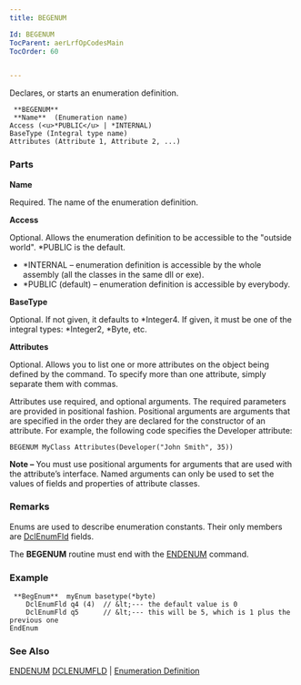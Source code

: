 ```yaml
---
title: BEGENUM

Id: BEGENUM
TocParent: aerLrfOpCodesMain
TocOrder: 60


---
```


Declares, or starts an enumeration definition. 

```
 **BEGENUM** 
 **Name**  (Enumeration name)
Access (<u>*PUBLIC</u> | *INTERNAL)
BaseType (Integral type name)
Attributes (Attribute 1, Attribute 2, ...)
```


### Parts

**Name** 

Required. The name of the enumeration definition.


**Access** 

Optional. Allows the enumeration definition to be accessible to the "outside world". *PUBLIC is the default. 

- *INTERNAL – enumeration definition is accessible by the whole assembly (all the classes in the same dll or exe).
- *PUBLIC (default) – enumeration definition is accessible by everybody.


**BaseType** 

Optional. If not given, it defaults to *Integer4. If given, it must be one of the integral types: *Integer2, *Byte, etc.


**Attributes** 

Optional. Allows you to list one or more attributes on the object being defined by the command. To specify more than one attribute, simply separate them with commas. 

Attributes use required, and optional arguments. The required parameters are provided in positional fashion. Positional arguments are arguments that are specified in the order they are declared for the constructor of an attribute. For example, the following code specifies the Developer attribute:<br /> 

```
BEGENUM MyClass Attributes(Developer("John Smith", 35))
```
 **Note &#8211;** You must use positional arguments for arguments that are used with the
                attribute’s interface. Named arguments can only be used to set the values of
                fields and properties of attribute classes.


### Remarks
Enums are used to describe enumeration constants. Their only members are [DclEnumFld](DCLENUMFLD.html) fields. 

The **BEGENUM** routine must end with the [ENDENUM](ENDENUM.html) command. 

### Example

```
 **BegEnum**  myEnum basetype(*byte) 
    DclEnumFld q4 (4)  // &lt;--- the default value is 0
    DclEnumFld q5      // &lt;--- this will be 5, which is 1 plus the previous one
EndEnum
```

### See Also
[ENDENUM](ENDENUM.html)
[DCLENUMFLD](DCLENUMFLD.html) | [Enumeration Definition](aerConEnumerationsOverview.html) 
